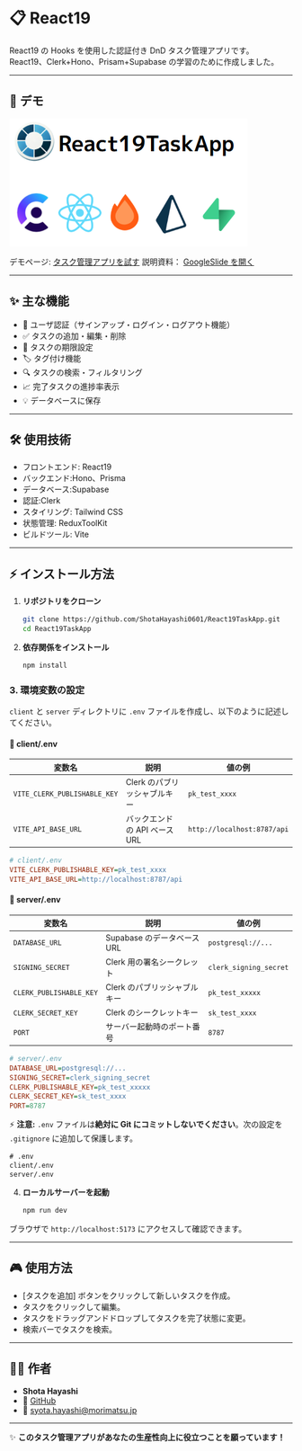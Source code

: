 # 📋 React19

React19 の Hooks を使用した認証付き DnD タスク管理アプリです。
React19、Clerk+Hono、Prisam+Supabase の学習のために作成しました。

---

## 🚀 デモ

![タスク管理アプリスクリーンショット](client/public/images/readme/title2.png)

デモページ: [タスク管理アプリを試す](https://react19-task-app-client.vercel.app/)
説明資料： [GoogleSlide を開く](https://docs.google.com/presentation/d/1qkqk8Rfvsz4jDaKrkNyvebYhixklNKejIz509w7UMcA/edit?usp=sharing)

---

## ✨ 主な機能

- 🔐 ユーザ認証（サインアップ・ログイン・ログアウト機能）
- ✅ タスクの追加・編集・削除
- 📅 タスクの期限設定
- 🏷️ タグ付け機能
- 🔍 タスクの検索・フィルタリング
- 📈 完了タスクの進捗率表示
- 💡 データベースに保存

---

## 🛠️ 使用技術

- フロントエンド: React19
- バックエンド:Hono、Prisma
- データベース:Supabase
- 認証:Clerk
- スタイリング: Tailwind CSS
- 状態管理: ReduxToolKit
- ビルドツール: Vite

---

## ⚡ インストール方法

1. **リポジトリをクローン**

   ```bash
   git clone https://github.com/ShotaHayashi0601/React19TaskApp.git
   cd React19TaskApp
   ```

2. **依存関係をインストール**

   ```bash
   npm install
   ```

### 3. **環境変数の設定**

`client` と `server` ディレクトリに `.env` ファイルを作成し、以下のように記述してください。

#### 📂 **client/.env**

| 変数名                       | 説明                          | 値の例                      |
| ---------------------------- | ----------------------------- | --------------------------- |
| `VITE_CLERK_PUBLISHABLE_KEY` | Clerk のパブリッシャブルキー  | `pk_test_xxxx`              |
| `VITE_API_BASE_URL`          | バックエンドの API ベース URL | `http://localhost:8787/api` |

```ini
# client/.env
VITE_CLERK_PUBLISHABLE_KEY=pk_test_xxxx
VITE_API_BASE_URL=http://localhost:8787/api
```

#### 📂 **server/.env**

| 変数名                  | 説明                         | 値の例                 |
| ----------------------- | ---------------------------- | ---------------------- |
| `DATABASE_URL`          | Supabase のデータベース URL  | `postgresql://...`     |
| `SIGNING_SECRET`        | Clerk 用の署名シークレット   | `clerk_signing_secret` |
| `CLERK_PUBLISHABLE_KEY` | Clerk のパブリッシャブルキー | `pk_test_xxxxx`        |
| `CLERK_SECRET_KEY`      | Clerk のシークレットキー     | `sk_test_xxxx`         |
| `PORT`                  | サーバー起動時のポート番号   | `8787`                 |

```ini
# server/.env
DATABASE_URL=postgresql://...
SIGNING_SECRET=clerk_signing_secret
CLERK_PUBLISHABLE_KEY=pk_test_xxxxx
CLERK_SECRET_KEY=sk_test_xxxx
PORT=8787
```

⚡ **注意:** `.env` ファイルは**絶対に Git にコミットしないでください**。次の設定を `.gitignore` に追加して保護します。

```gitignore
# .env
client/.env
server/.env
```

4. **ローカルサーバーを起動**
   ```bash
   npm run dev
   ```

ブラウザで `http://localhost:5173` にアクセスして確認できます。

---

## 🎮 使用方法

- [タスクを追加] ボタンをクリックして新しいタスクを作成。
- タスクをクリックして編集。
- タスクをドラッグアンドドロップしてタスクを完了状態に変更。
- 検索バーでタスクを検索。

---

## 👨‍💻 作者

- **Shota Hayashi**
- 💼 [GitHub](https://github.com/yourusername)
- 📩 syota.hayashi@morimatsu.jp

---

✨ **このタスク管理アプリがあなたの生産性向上に役立つことを願っています！**
